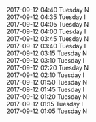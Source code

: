 2017-09-12 04:40 Tuesday  N  
2017-09-12 04:35 Tuesday  I  
2017-09-12 04:05 Tuesday  N  
2017-09-12 04:00 Tuesday  I  
2017-09-12 03:45 Tuesday  N  
2017-09-12 03:40 Tuesday  I  
2017-09-12 03:15 Tuesday  N  
2017-09-12 03:10 Tuesday  I  
2017-09-12 02:20 Tuesday  N  
2017-09-12 02:10 Tuesday  I  
2017-09-12 01:50 Tuesday  N  
2017-09-12 01:45 Tuesday  I  
2017-09-12 01:20 Tuesday  N  
2017-09-12 01:15 Tuesday  I  
2017-09-12 01:05 Tuesday  N  
